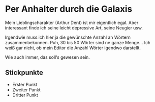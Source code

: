# Per Anhalter durch die Galaxis

Mein Lieblingscharakter (Arthur Dent) ist mir eigentlich egal. Aber interessant finde ich seine leicht depressive Art, seine Neugier usw.

Irgendwie muss ich hier ja die gewünschte Anzahl an Wörtern zusammenbekonnen. Puh, 30 bis 50 Wörter sind ne ganze Menge... Ich weiß gar nicht, ob mein Editor die Anzahl Wörter igendwo darstellt.

Wie auch immer, das soll's gewesen sein.

## Stickpunkte
* Erster Punkt
* Zweiter Punkt
* Dritter Punkt
